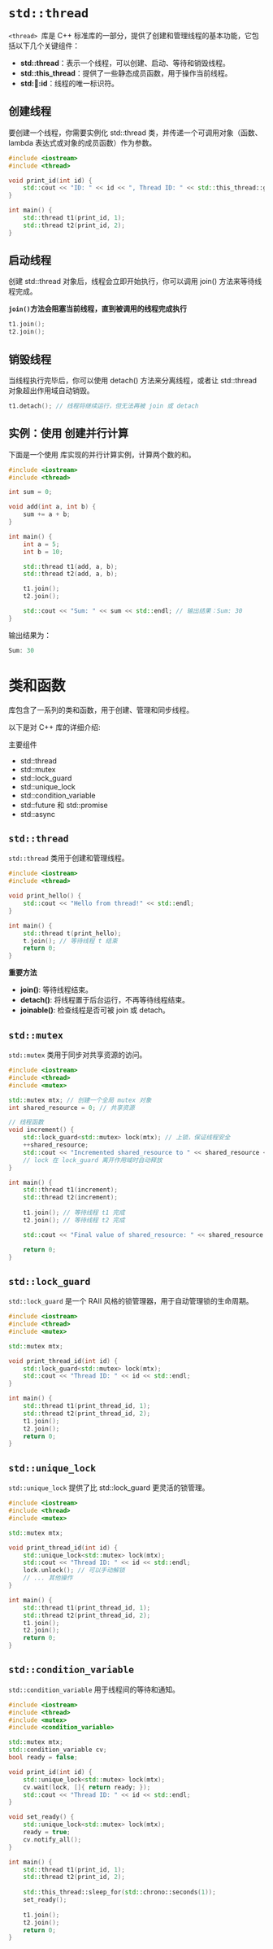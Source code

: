 # ```std::thread```

`<thread> `库是 C++ 标准库的一部分，提供了创建和管理线程的基本功能，它包括以下几个关键组件：

- **std::thread**：表示一个线程，可以创建、启动、等待和销毁线程。
- **std::this_thread**：提供了一些静态成员函数，用于操作当前线程。
- **std::thread::id**：线程的唯一标识符。

## 创建线程
要创建一个线程，你需要实例化 std::thread 类，并传递一个可调用对象（函数、lambda 表达式或对象的成员函数）作为参数。
```c++
#include <iostream>
#include <thread>

void print_id(int id) {
    std::cout << "ID: " << id << ", Thread ID: " << std::this_thread::get_id() << std::endl;
}

int main() {
    std::thread t1(print_id, 1);
    std::thread t2(print_id, 2);
}
```

## 启动线程
创建 std::thread 对象后，线程会立即开始执行，你可以调用 join() 方法来等待线程完成。

<b>`join()`方法会阻塞当前线程，直到被调用的线程完成执行</b>
```c++
t1.join();
t2.join();
```

## 销毁线程
当线程执行完毕后，你可以使用 detach() 方法来分离线程，或者让 std::thread 对象超出作用域自动销毁。
```c++
t1.detach(); // 线程将继续运行，但无法再被 join 或 detach
```

## 实例：使用 <thread> 创建并行计算
下面是一个使用 <thread> 库实现的并行计算实例，计算两个数的和。
```c++
#include <iostream>
#include <thread>

int sum = 0;

void add(int a, int b) {
    sum += a + b;
}

int main() {
    int a = 5;
    int b = 10;

    std::thread t1(add, a, b);
    std::thread t2(add, a, b);

    t1.join();
    t2.join();

    std::cout << "Sum: " << sum << std::endl; // 输出结果：Sum: 30
}
```
输出结果为：
```c++
Sum: 30
```

# 类和函数
<thread> 库包含了一系列的类和函数，用于创建、管理和同步线程。

以下是对 C++ <thread> 库的详细介绍:

主要组件
- std::thread
- std::mutex
- std::lock_guard
- std::unique_lock
- std::condition_variable
- std::future 和 std::promise
- std::async

## ```std::thread```
`std::thread` 类用于创建和管理线程。
```c++
#include <iostream>
#include <thread>

void print_hello() {
    std::cout << "Hello from thread!" << std::endl;
}

int main() {
    std::thread t(print_hello);
    t.join(); // 等待线程 t 结束
    return 0;
}
```
**重要方法**

- **join()**: 等待线程结束。
- **detach()**: 将线程置于后台运行，不再等待线程结束。
- **joinable()**: 检查线程是否可被 join 或 detach。
## ```std::mutex```
`std::mutex` 类用于同步对共享资源的访问。
```c++
#include <iostream>
#include <thread>
#include <mutex>

std::mutex mtx; // 创建一个全局 mutex 对象
int shared_resource = 0; // 共享资源

// 线程函数
void increment() {
    std::lock_guard<std::mutex> lock(mtx); // 上锁，保证线程安全
    ++shared_resource;
    std::cout << "Incremented shared_resource to " << shared_resource << std::endl;
    // lock 在 lock_guard 离开作用域时自动释放
}

int main() {
    std::thread t1(increment);
    std::thread t2(increment);
   
    t1.join(); // 等待线程 t1 完成
    t2.join(); // 等待线程 t2 完成

    std::cout << "Final value of shared_resource: " << shared_resource << std::endl;

    return 0;
}
```
## ```std::lock_guard```
`std::lock_guard` 是一个 RAII 风格的锁管理器，用于自动管理锁的生命周期。
```c++
#include <iostream>
#include <thread>
#include <mutex>

std::mutex mtx;

void print_thread_id(int id) {
    std::lock_guard<std::mutex> lock(mtx);
    std::cout << "Thread ID: " << id << std::endl;
}

int main() {
    std::thread t1(print_thread_id, 1);
    std::thread t2(print_thread_id, 2);
    t1.join();
    t2.join();
    return 0;
}
```
## ```std::unique_lock```
`std::unique_lock` 提供了比 std::lock_guard 更灵活的锁管理。
```c++
#include <iostream>
#include <thread>
#include <mutex>

std::mutex mtx;

void print_thread_id(int id) {
    std::unique_lock<std::mutex> lock(mtx);
    std::cout << "Thread ID: " << id << std::endl;
    lock.unlock(); // 可以手动解锁
    // ... 其他操作
}

int main() {
    std::thread t1(print_thread_id, 1);
    std::thread t2(print_thread_id, 2);
    t1.join();
    t2.join();
    return 0;
}
```

## ```std::condition_variable```
`std::condition_variable` 用于线程间的等待和通知。
```c++
#include <iostream>
#include <thread>
#include <mutex>
#include <condition_variable>

std::mutex mtx;
std::condition_variable cv;
bool ready = false;

void print_id(int id) {
    std::unique_lock<std::mutex> lock(mtx);
    cv.wait(lock, []{ return ready; });
    std::cout << "Thread ID: " << id << std::endl;
}

void set_ready() {
    std::unique_lock<std::mutex> lock(mtx);
    ready = true;
    cv.notify_all();
}

int main() {
    std::thread t1(print_id, 1);
    std::thread t2(print_id, 2);
   
    std::this_thread::sleep_for(std::chrono::seconds(1));
    set_ready();
   
    t1.join();
    t2.join();
    return 0;
}
```